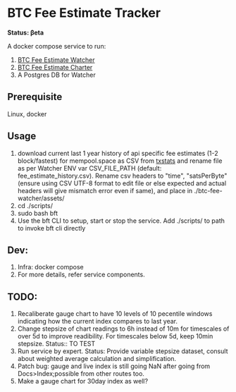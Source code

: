 # BTC Fee Estimate Tracker
**Status: βeta**  

A docker compose service to run:
1. [BTC Fee Estimate Watcher](btc-fee-watcher/README.md)
2. [BTC Fee Estimate Charter](btc-fee-charter/README.md)
3. A Postgres DB for Watcher

## Prerequisite
Linux, docker

## Usage
1. download current last 1 year history of api specific fee estimates (1-2 block/fastest) for mempool.space as CSV from [txstats](https://txstats.com/d/000000011/fee-estimation?orgId=1&viewPanel=2&var-source=mempool.space) and rename file as per Watcher ENV var CSV_FILE_PATH (default: fee_estimate_history.csv). Rename csv headers to "time", "satsPerByte" (ensure using CSV UTF-8 format to edit file or else expected and actual headers will give mismatch error even if same), and place in ./btc-fee-watcher/assets/ 
2. cd ./scripts/
3. sudo bash bft <command>
4. Use the bft CLI to setup, start or stop the service. Add ./scripts/ to path to invoke bft cli directly


## Dev:
1. Infra: docker compose
2. For more details, refer service components.

## TODO:

1. Recaliberate gauge chart to have 10 levels of 10 pecentile windows indicating how the current index compares to last year.
2. Change stepsize of chart readings to 6h instead of 10m for timescales of over 5d to improve readibility. For timescales below 5d, keep 10min stepsize. Status:: TO TEST
3. Run service by expert. Status: Provide variable stepsize dataset, consult about weighted average calculation and simplification.
4. Patch bug: gauge and live index is still going NaN after going from Docs>Index;possible from other routes too.
5. Make a gauge chart for 30day index as well? 

